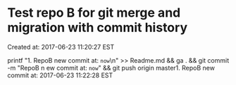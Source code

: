 # Test repo B for git merge and migration with commit history

Created at: 2017-06-23 11:20:27 EST

printf "1. RepoB new commit at: `now`\n" >> Readme.md && ga . && git commit -m "RepoB n ew commit at: `now`" && git push origin master1. RepoB new commit at: 2017-06-23 11:22:28 EST
